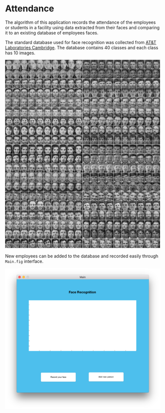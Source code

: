 # Attendance
The algorithm of this application records the attendance of the employees or students in a facility using data extracted from their faces and comparing it to an existing database of employees faces. 

The standard database used for face recognition was collected from [AT&T Laboratories Cambridge](href "title"). The database contains 40 classes and each class has 10 images.

![Alt text](https://github.com/MhAlghamdi/FaceRecognition/blob/master/Attendance/Images/faces.gif "Optional title")

New employees can be added to the database and recorded easily through `Main.fig` interface.

![Alt text](https://github.com/MhAlghamdi/FaceRecognition/blob/master/Attendance/Images/main.png "Main interface")
